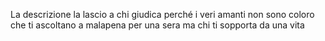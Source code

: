 La descrizione la lascio a chi giudica perché i veri amanti non sono coloro che ti ascoltano a malapena per una sera ma chi ti sopporta da una vita
